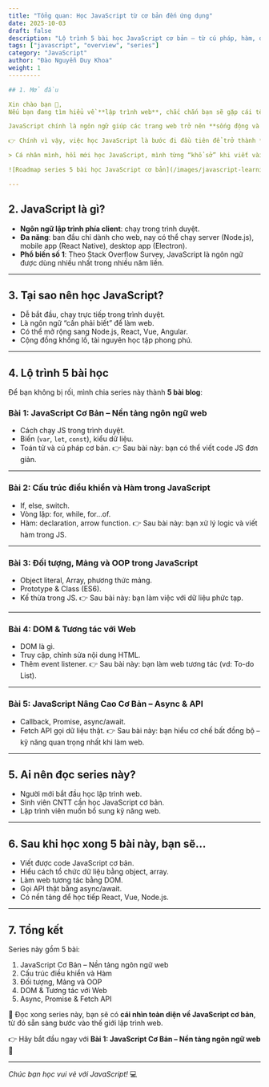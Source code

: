 ```yaml
---
title: "Tổng quan: Học JavaScript từ cơ bản đến ứng dụng"
date: 2025-10-03
draft: false
description: "Lộ trình 5 bài học JavaScript cơ bản – từ cú pháp, hàm, đối tượng đến DOM và async – dành cho người mới bắt đầu."
tags: ["javascript", "overview", "series"]
category: "JavaScript"
author: "Đào Nguyễn Duy Khoa"
weight: 1
---------

## 1. Mở đầu

Xin chào bạn 👋,
Nếu bạn đang tìm hiểu về **lập trình web**, chắc chắn bạn sẽ gặp cái tên **JavaScript**.

JavaScript chính là ngôn ngữ giúp các trang web trở nên **sống động và tương tác**. Không có JS, web chỉ là những trang HTML tĩnh.

👉 Chính vì vậy, việc học JavaScript là bước đi đầu tiên để trở thành **Front-end Developer**, hoặc xa hơn là **Fullstack Developer**.

> Cá nhân mình, hồi mới học JavaScript, mình từng “khổ sở” khi viết vài dòng JS mà chẳng thấy gì thay đổi trên trang web. Sau này mới phát hiện mình gõ sai ID trong `document.getElementById` 😅. Nếu bạn cũng từng gặp cảnh code JS không chạy, đừng nản – ai cũng phải trải qua giai đoạn “debug mù” như vậy.

![Roadmap series 5 bài học JavaScript cơ bản](/images/javascript-learning-roadmap.png)

---
```


## 2. JavaScript là gì?

* **Ngôn ngữ lập trình phía client**: chạy trong trình duyệt.
* **Đa năng**: ban đầu chỉ dành cho web, nay có thể chạy server (Node.js), mobile app (React Native), desktop app (Electron).
* **Phổ biến số 1**: Theo Stack Overflow Survey, JavaScript là ngôn ngữ được dùng nhiều nhất trong nhiều năm liền.

---

## 3. Tại sao nên học JavaScript?

* Dễ bắt đầu, chạy trực tiếp trong trình duyệt.
* Là ngôn ngữ “cần phải biết” để làm web.
* Có thể mở rộng sang Node.js, React, Vue, Angular.
* Cộng đồng khổng lồ, tài nguyên học tập phong phú.

---

## 4. Lộ trình 5 bài học

Để bạn không bị rối, mình chia series này thành **5 bài blog**:

### **Bài 1: JavaScript Cơ Bản – Nền tảng ngôn ngữ web**

* Cách chạy JS trong trình duyệt.
* Biến (`var`, `let`, `const`), kiểu dữ liệu.
* Toán tử và cú pháp cơ bản.
  👉 Sau bài này: bạn có thể viết code JS đơn giản.

---

### **Bài 2: Cấu trúc điều khiển và Hàm trong JavaScript**

* If, else, switch.
* Vòng lặp: for, while, for…of.
* Hàm: declaration, arrow function.
  👉 Sau bài này: bạn xử lý logic và viết hàm trong JS.

---

### **Bài 3: Đối tượng, Mảng và OOP trong JavaScript**

* Object literal, Array, phương thức mảng.
* Prototype & Class (ES6).
* Kế thừa trong JS.
  👉 Sau bài này: bạn làm việc với dữ liệu phức tạp.

---

### **Bài 4: DOM & Tương tác với Web**

* DOM là gì.
* Truy cập, chỉnh sửa nội dung HTML.
* Thêm event listener.
  👉 Sau bài này: bạn làm web tương tác (vd: To-do List).

---

### **Bài 5: JavaScript Nâng Cao Cơ Bản – Async & API**

* Callback, Promise, async/await.
* Fetch API gọi dữ liệu thật.
  👉 Sau bài này: bạn hiểu cơ chế bất đồng bộ – kỹ năng quan trọng nhất khi làm web.

---

## 5. Ai nên đọc series này?

* Người mới bắt đầu học lập trình web.
* Sinh viên CNTT cần học JavaScript cơ bản.
* Lập trình viên muốn bổ sung kỹ năng web.

---

## 6. Sau khi học xong 5 bài này, bạn sẽ…

* Viết được code JavaScript cơ bản.
* Hiểu cách tổ chức dữ liệu bằng object, array.
* Làm web tương tác bằng DOM.
* Gọi API thật bằng async/await.
* Có nền tảng để học tiếp React, Vue, Node.js.

---

## 7. Tổng kết

Series này gồm 5 bài:

1. JavaScript Cơ Bản – Nền tảng ngôn ngữ web
2. Cấu trúc điều khiển và Hàm
3. Đối tượng, Mảng và OOP
4. DOM & Tương tác với Web
5. Async, Promise & Fetch API

🎯 Đọc xong series này, bạn sẽ có **cái nhìn toàn diện về JavaScript cơ bản**, từ đó sẵn sàng bước vào thế giới lập trình web.

👉 Hãy bắt đầu ngay với **Bài 1: JavaScript Cơ Bản – Nền tảng ngôn ngữ web** 🚀

---

*Chúc bạn học vui vẻ với JavaScript!* 💻
